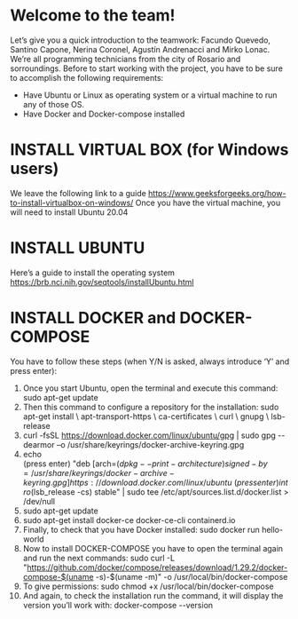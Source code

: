 # Welcome to the team! 
Let’s give you a quick introduction to the teamwork: Facundo Quevedo, Santino Capone, Nerina Coronel, Agustín Andrenacci and Mirko Lonac. We’re all programming technicians from the city of Rosario and sorroundings.
Before to start working with the project, you have to be sure to accomplish the following requirements:
-	Have Ubuntu or Linux as operating system or a virtual machine to run any of those OS.
-	Have Docker and Docker-compose installed
# INSTALL VIRTUAL BOX (for Windows users)
We leave the following link to a guide https://www.geeksforgeeks.org/how-to-install-virtualbox-on-windows/ 
Once you have the virtual machine, you will need to install Ubuntu 20.04
# INSTALL UBUNTU
Here’s a guide to install the operating system https://brb.nci.nih.gov/seqtools/installUbuntu.html 
# INSTALL DOCKER and DOCKER-COMPOSE
You have to follow these steps (when Y/N is asked, always introduce ‘Y’ and press enter):
1)	Once you start Ubuntu, open the terminal and execute this command:
sudo apt-get update
2)	Then this command to configure a repository for the installation: 
sudo apt-get install \ apt-transport-https \ ca-certificates \ curl \ gnupg \ lsb-release
3)	curl -fsSL https://download.docker.com/linux/ubuntu/gpg | sudo gpg --dearmor –o /usr/share/keyrings/docker-archive-keyring.gpg
4)	echo \
(press enter) "deb [arch=$(dpkg --print-architecture) signed-by=/usr/share/keyrings/docker-archive-keyring.gpg] https://download.docker.com/linux/ubuntu \
(press enter) intro$(lsb_release -cs) stable" | sudo tee /etc/apt/sources.list.d/docker.list > /dev/null
5)	sudo apt-get update
6)	sudo apt-get install docker-ce docker-ce-cli containerd.io
7)	Finally, to check that you have Docker installed:
sudo docker run hello-world
8)	Now to install DOCKER-COMPOSE you have to open the terminal again and run the next commands:
sudo curl -L "https://github.com/docker/compose/releases/download/1.29.2/docker-compose-$(uname -s)-$(uname -m)" -o /usr/local/bin/docker-compose
9)	To give permissions:
sudo chmod +x /usr/local/bin/docker-compose
10)	And again, to check the installation run the command, it will display the version you’ll work with:
docker-compose --version
